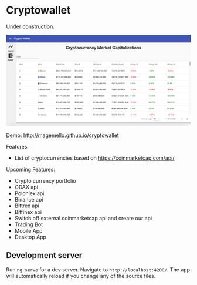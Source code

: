 # Cryptowallet

Under construction.

![alt text](/docs/main.png)

Demo:
http://magemello.github.io/cryptowallet

Features:
- List of cryptocurrencies based on https://coinmarketcap.com/api/

Upcoming Features:
- Crypto currency portfolio
- GDAX api
- Poloniex api
- Binance api
- Bittrex api
- Bitfinex api
- Switch off external coinmarketcap api and create our api
- Trading Bot 
- Mobile App
- Desktop App

## Development server

Run `ng serve` for a dev server. Navigate to `http://localhost:4200/`. The app will automatically reload if you change any of the source files.


